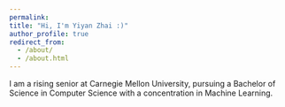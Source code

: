 ```yaml
---
permalink: 
title: "Hi, I'm Yiyan Zhai :)"
author_profile: true
redirect_from: 
  - /about/
  - /about.html
---
```


I am a rising senior at Carnegie Mellon University, pursuing a Bachelor of Science in Computer Science with a concentration in Machine Learning.

